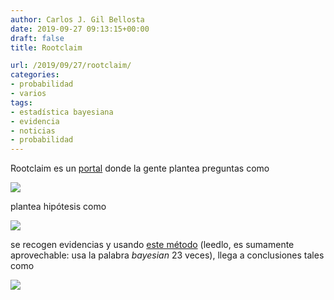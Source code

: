 ```yaml
---
author: Carlos J. Gil Bellosta
date: 2019-09-27 09:13:15+00:00
draft: false
title: Rootclaim

url: /2019/09/27/rootclaim/
categories:
- probabilidad
- varios
tags:
- estadística bayesiana
- evidencia
- noticias
- probabilidad
---
```


Rootclaim es un [portal](https://www.rootclaim.com/) donde la gente plantea preguntas como

![](/wp-uploads/2019/09/rootclaim00.png#center)

plantea hipótesis como

![](/wp-uploads/2019/09/rootclaim01.png#center)

se recogen evidencias y usando [este método](https://www.rootclaim.com/inside_the_calculation) (leedlo, es sumamente aprovechable: usa la palabra _bayesian_ 23 veces), llega a conclusiones tales como

![](/wp-uploads/2019/09/rootclaim02.png#center)